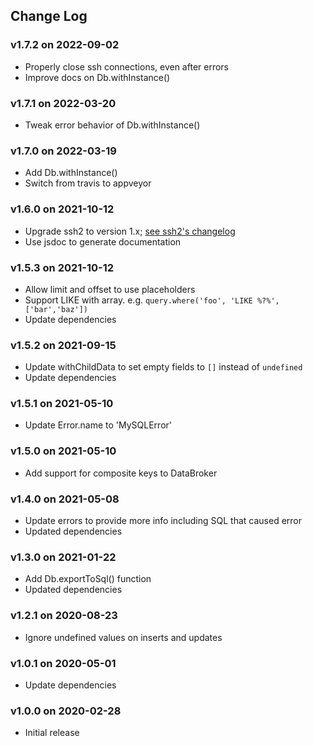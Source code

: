 ## Change Log

### v1.7.2 on 2022-09-02

- Properly close ssh connections, even after errors
- Improve docs on Db.withInstance()

### v1.7.1 on 2022-03-20

- Tweak error behavior of Db.withInstance()

### v1.7.0 on 2022-03-19

- Add Db.withInstance()
- Switch from travis to appveyor

### v1.6.0 on 2021-10-12

- Upgrade ssh2 to version 1.x; [see ssh2's changelog](https://github.com/mscdex/ssh2/issues/935)
- Use jsdoc to generate documentation

### v1.5.3 on 2021-10-12

- Allow limit and offset to use placeholders
- Support LIKE with array. e.g. `query.where('foo', 'LIKE %?%', ['bar','baz'])`
- Update dependencies

### v1.5.2 on 2021-09-15

- Update withChildData to set empty fields to `[]` instead of `undefined`
- Update dependencies

### v1.5.1 on 2021-05-10

- Update Error.name to 'MySQLError'

### v1.5.0 on 2021-05-10

- Add support for composite keys to DataBroker

### v1.4.0 on 2021-05-08

- Update errors to provide more info including SQL that caused error
- Updated dependencies

### v1.3.0 on 2021-01-22

- Add Db.exportToSql() function
- Updated dependencies

### v1.2.1 on 2020-08-23

- Ignore undefined values on inserts and updates

### v1.0.1 on 2020-05-01

- Update dependencies

### v1.0.0 on 2020-02-28

- Initial release
